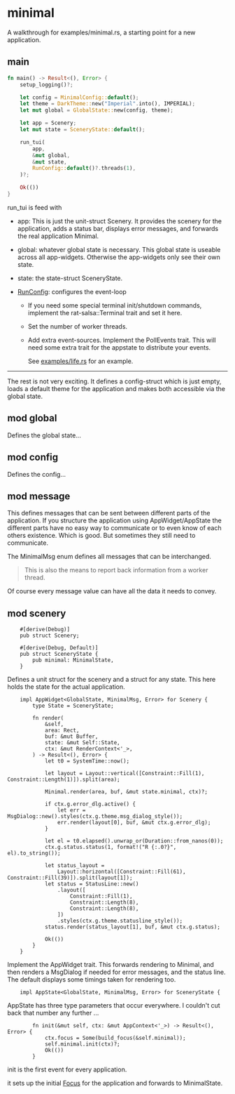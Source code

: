 # minimal

A walkthrough for examples/minimal.rs, a starting point for a 
new application.

## main

```rust
fn main() -> Result<(), Error> {
    setup_logging()?;

    let config = MinimalConfig::default();
    let theme = DarkTheme::new("Imperial".into(), IMPERIAL);
    let mut global = GlobalState::new(config, theme);

    let app = Scenery;
    let mut state = SceneryState::default();

    run_tui(
        app,
        &mut global,
        &mut state,
        RunConfig::default()?.threads(1),
    )?;

    Ok(())
}
```

run_tui is feed with 

- app: This is just the unit-struct Scenery. 
  It provides the scenery for the application, adds
  a status bar, displays error messages, and forwards the 
  real application Minimal.
  
- global: whatever global state is necessary. This global
  state is useable across all app-widgets. Otherwise the
  app-widgets only see their own state.
  
- state: the state-struct SceneryState. 

- [RunConfig][refRunConfig]: configures the event-loop

  - If you need some special terminal init/shutdown
    commands, implement the rat-salsa::Terminal trait
    and set it here. 
  - Set the number of worker threads.
  - Add extra event-sources. Implement the PollEvents trait.
    This will need some extra trait for the appstate to
    distribute your events.
    
    See [examples/life.rs][refLife] for an example.
  
***

The rest is not very exciting. It defines a config-struct
which is just empty, loads a default theme for the application 
and makes both accessible via the global state. 

## mod global

Defines the global state...


## mod config

Defines the config...

## mod message

This defines messages that can be sent between different parts of
the application. If you structure the application using AppWidget/AppState
the different parts have no easy way to communicate or to even know
of each others existence. Which is good. But sometimes they still need
to communicate. 

The MinimalMsg enum defines all messages that can be interchanged.

> This is also the means to report back information from a worker thread. 

Of course every message value can have all the data it needs to convey. 

## mod scenery

```
    #[derive(Debug)]
    pub struct Scenery;

    #[derive(Debug, Default)]
    pub struct SceneryState {
        pub minimal: MinimalState,
    }
```

Defines a unit struct for the scenery and a struct for any state. 
This here holds the state for the actual application. 

```
    impl AppWidget<GlobalState, MinimalMsg, Error> for Scenery {
        type State = SceneryState;

        fn render(
            &self,
            area: Rect,
            buf: &mut Buffer,
            state: &mut Self::State,
            ctx: &mut RenderContext<'_>,
        ) -> Result<(), Error> {
            let t0 = SystemTime::now();

            let layout = Layout::vertical([Constraint::Fill(1), Constraint::Length(1)]).split(area);

            Minimal.render(area, buf, &mut state.minimal, ctx)?;

            if ctx.g.error_dlg.active() {
                let err = MsgDialog::new().styles(ctx.g.theme.msg_dialog_style());
                err.render(layout[0], buf, &mut ctx.g.error_dlg);
            }

            let el = t0.elapsed().unwrap_or(Duration::from_nanos(0));
            ctx.g.status.status(1, format!("R {:.0?}", el).to_string());

            let status_layout =
                Layout::horizontal([Constraint::Fill(61), Constraint::Fill(39)]).split(layout[1]);
            let status = StatusLine::new()
                .layout([
                    Constraint::Fill(1),
                    Constraint::Length(8),
                    Constraint::Length(8),
                ])
                .styles(ctx.g.theme.statusline_style());
            status.render(status_layout[1], buf, &mut ctx.g.status);

            Ok(())
        }
    }
```

Implement the AppWidget trait. This forwards rendering to Minimal, and then
renders a MsgDialog if needed for error messages, and the status line. 
The default displays some timings taken for rendering too. 

```
    impl AppState<GlobalState, MinimalMsg, Error> for SceneryState {
```

AppState has three type parameters that occur everywhere. I couldn't cut
back that number any further ...

```
        fn init(&mut self, ctx: &mut AppContext<'_>) -> Result<(), Error> {
            ctx.focus = Some(build_focus(&self.minimal));
            self.minimal.init(ctx)?;
            Ok(())
        }        
```

init is the first event for every application. 

it sets up the initial [Focus](./focus) for the application and
forwards to MinimalState.

















[refRunConfig]: https://docs.rs/rat-salsa/latest/rat_salsa/struct.RunConfig.html

[refLife]: https://github.com/thscharler/rat-salsa/blob/master/examples/life.life
